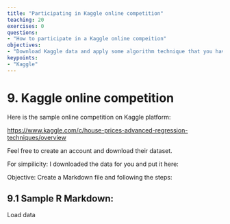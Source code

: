 ```yaml
---
title: "Participating in Kaggle online competition"
teaching: 20
exercises: 0
questions:
- "How to participate in a Kaggle online compeition"
objectives:
- "Download Kaggle data and apply some algorithm technique that you have learnt to solve the actual data"
keypoints:
- "Kaggle"
---
```

# 9. Kaggle online competition
 
 Here is the sample online competition on Kaggle platform:
 
 https://www.kaggle.com/c/house-prices-advanced-regression-techniques/overview
 
 Feel free to create an account and download their dataset.
 
 For simpilicity: I downloaded the data for you and put it here:
 
 Objective: Create a Markdown file and following the steps:
 
 ## 9.1 Sample R Markdown:
 
 Load data
 
 ```r
 
 ```
 
 
 
